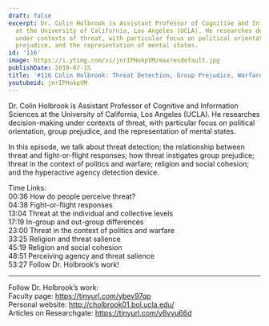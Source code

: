 ```yaml
---
draft: false
excerpt: Dr. Colin Holbrook is Assistant Professor of Cognitive and Information Sciences
  at the University of California, Los Angeles (UCLA). He researches decision-making
  under contexts of threat, with particular focus on political orientation, group
  prejudice, and the representation of mental states.
id: '116'
image: https://i.ytimg.com/vi/jnrIPHokpVM/maxresdefault.jpg
publishDate: 2019-07-15
title: '#116 Colin Holbrook: Threat Detection, Group Prejudice, Warfare, and Religion'
youtubeid: jnrIPHokpVM
---
```

Dr. Colin Holbrook is Assistant Professor of Cognitive and Information Sciences at the University of California, Los Angeles (UCLA). He researches decision-making under contexts of threat, with particular focus on political orientation, group prejudice, and the representation of mental states.

In this episode, we talk about threat detection; the relationship between threat and fight-or-flight responses; how threat instigates group prejudice; threat in the context of politics and warfare; religion and social cohesion; and the hyperactive agency detection device.

Time Links:  
00:36  How do people perceive threat?  
04:38  Fight-or-flight responses                    
13:04  Threat at the individual and collective levels                  
17:19  In-group and out-group differences             
23:00  Threat in the context of politics and warfare             
33:25  Religion and threat salience        
45:19  Religion and social cohesion  
48:51  Perceiving agency and threat salience    
53:27  Follow Dr. Holbrook’s work!    

---

Follow Dr. Holbrook’s work:  
Faculty page: https://tinyurl.com/ybev97qp  
Personal website: http://cholbrook01.bol.ucla.edu/  
Articles on Researchgate: https://tinyurl.com/y6vvu66d
